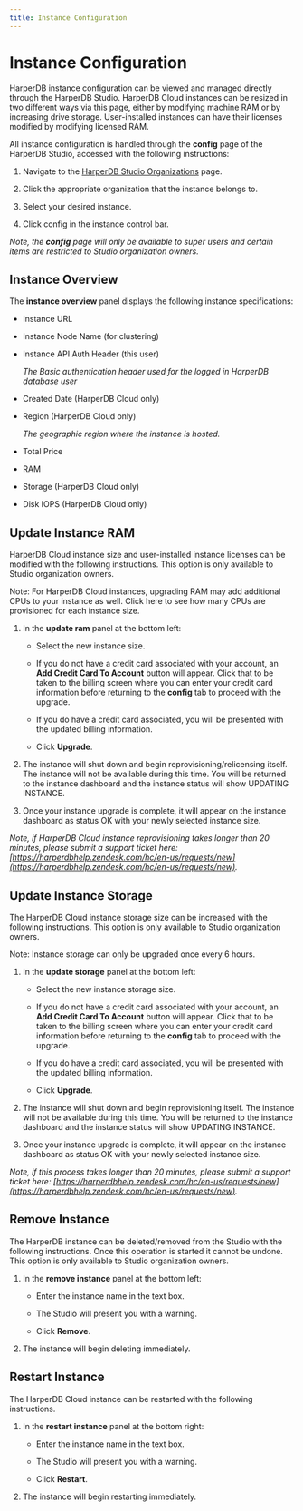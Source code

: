 ```yaml
---
title: Instance Configuration
---
```


# Instance Configuration

HarperDB instance configuration can be viewed and managed directly through the HarperDB Studio. HarperDB Cloud instances can be resized in two different ways via this page, either by modifying machine RAM or by increasing drive storage. User-installed instances can have their licenses modified by modifying licensed RAM.



All instance configuration is handled through the **config** page of the HarperDB Studio, accessed with the following instructions:

1) Navigate to the [HarperDB Studio Organizations](https://studio.harperdb.io/organizations) page.

2) Click the appropriate organization that the instance belongs to.

3) Select your desired instance.

4) Click config in the instance control bar.

*Note, the **config** page will only be available to super users and certain items are restricted to Studio organization owners.*

## Instance Overview

The **instance overview** panel displays the following instance specifications:

* Instance URL

* Instance Node Name (for clustering)

* Instance API Auth Header (this user)
   
   *The Basic authentication header used for the logged in HarperDB database user*

* Created Date (HarperDB Cloud only)

* Region (HarperDB Cloud only)
   
   *The geographic region where the instance is hosted.*

* Total Price

* RAM

* Storage (HarperDB Cloud only)

* Disk IOPS (HarperDB Cloud only)

## Update Instance RAM

HarperDB Cloud instance size and user-installed instance licenses can be modified with the following instructions. This option is only available to Studio organization owners.



Note: For HarperDB Cloud instances, upgrading RAM may add additional CPUs to your instance as well. Click here to see how many CPUs are provisioned for each instance size.

1) In the **update ram** panel at the bottom left:

   * Select the new instance size.
   
   * If you do not have a credit card associated with your account, an **Add Credit Card To Account** button will appear. Click that to be taken to the billing screen where you can enter your credit card information before returning to the **config** tab to proceed with the upgrade.
   
   * If you do have a credit card associated, you will be presented with the updated billing information.
   
   * Click **Upgrade**.
   
2) The instance will shut down and begin reprovisioning/relicensing itself. The instance will not be available during this time. You will be returned to the instance dashboard and the instance status will show UPDATING INSTANCE.

3) Once your instance upgrade is complete, it will appear on the instance dashboard as status OK with your newly selected instance size.

*Note, if HarperDB Cloud instance reprovisioning takes longer than 20 minutes, please submit a support ticket here: [https://harperdbhelp.zendesk.com/hc/en-us/requests/new](https://harperdbhelp.zendesk.com/hc/en-us/requests/new).*

## Update Instance Storage

The HarperDB Cloud instance storage size can be increased with the following instructions. This option is only available to Studio organization owners.

Note: Instance storage can only be upgraded once every 6 hours.

1) In the **update storage** panel at the bottom left:

   * Select the new instance storage size.

   * If you do not have a credit card associated with your account, an **Add Credit Card To Account** button will appear. Click that to be taken to the billing screen where you can enter your credit card information before returning to the **config** tab to proceed with the upgrade.

   * If you do have a credit card associated, you will be presented with the updated billing information.

   * Click **Upgrade**.

2) The instance will shut down and begin reprovisioning itself. The instance will not be available during this time. You will be returned to the instance dashboard and the instance status will show UPDATING INSTANCE.

3) Once your instance upgrade is complete, it will appear on the instance dashboard as status OK with your newly selected instance size.

*Note, if this process takes longer than 20 minutes, please submit a support ticket here: [https://harperdbhelp.zendesk.com/hc/en-us/requests/new](https://harperdbhelp.zendesk.com/hc/en-us/requests/new).*

## Remove Instance

The HarperDB instance can be deleted/removed from the Studio with the following instructions. Once this operation is started it cannot be undone. This option is only available to Studio organization owners.

1) In the **remove instance** panel at the bottom left:
   * Enter the instance name in the text box.
   
   * The Studio will present you with a warning.
   
   * Click **Remove**.
   
2) The instance will begin deleting immediately.
   
## Restart Instance

The HarperDB Cloud instance can be restarted with the following instructions.

1) In the **restart instance** panel at the bottom right:
   * Enter the instance name in the text box.
   
   * The Studio will present you with a warning.
   
   * Click **Restart**.
   
2) The instance will begin restarting immediately.